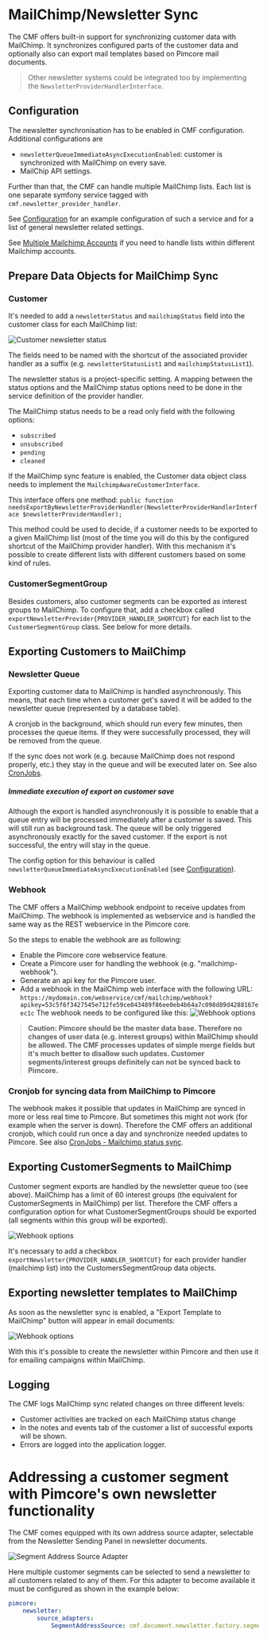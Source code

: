 # MailChimp/Newsletter Sync

The CMF offers built-in support for synchronizing customer data with MailChimp. It synchronizes configured parts of the 
customer data and optionally also can export mail templates based on Pimcore mail documents. 

> Other newsletter systems could be integrated too by implementing the `NewsletterProviderHandlerInterface`.

## Configuration

The newsletter synchronisation has to be enabled in CMF configuration. Additional configurations are
- `newsletterQueueImmediateAsyncExecutionEnabled`: customer is synchronized with MailChimp on every save. 
- MailChip API settings. 

Further than that, the CMF can handle multiple MailChimp lists. Each list is one separate symfony service tagged with 
`cmf.newsletter_provider_handler`. 

See [Configuration](../03_Configuration.md) for an example configuration of such a service and for a list of general 
newsletter related settings.

See [Multiple Mailchimp Accounts](./MultipleMailchimpAccounts.md) if you need to handle lists within different Mailchimp accounts.


## Prepare Data Objects for MailChimp Sync

### Customer

It's needed to add a `newsletterStatus` and `mailchimpStatus` field into the customer class for each MailChimp list:  

![Customer newsletter status](../img/mailchimp/customer-newsletter-status.png)

The fields need to be named with the shortcut of the associated provider handler as a suffix (e.g. `newsletterStatusList1` 
and `mailchimpStatusList1`). 

The newsletter status is a project-specific setting. A mapping between the status options and the MailChimp status options 
need to be done in the service definition of the provider handler.

The MailChimp status needs to be a read only field with the following options:
- `subscribed`
- `unsubscribed`
- `pending`
- `cleaned`


If the MailChimp sync feature is enabled, the Customer data object class needs to implement the `MailchimpAwareCustomerInterface`. 

This interface offers one method: 
`public function needsExportByNewsletterProviderHandler(NewsletterProviderHandlerInterface $newsletterProviderHandler);`


This method could be used to decide, if a customer needs to be exported to a given MailChimp list (most of the time you will do 
this by the configured shortcut of the MailChimp provider handler). With this mechanism it's possible to create different 
lists with different customers based on some kind of rules. 


### CustomerSegmentGroup
Besides customers, also customer segments can be exported as interest groups to MailChimp. To configure that, add a checkbox 
called `exportNewsletterProvider{PROVIDER_HANDLER_SHORTCUT}` for each list to the `CustomerSegmentGroup` class. 
See below for more details.


## Exporting Customers to MailChimp

### Newsletter Queue

Exporting customer data to MailChimp is handled asynchronously. This means, that each time when a customer get's saved it 
will be added to the newsletter queue (represented by a database table).

A cronjob in the background, which should run every few minutes, then processes the queue items. If they were successfully 
processed, they will be removed from the queue. 

If the sync does not work (e.g. because MailChimp does not respond properly, etc.) they stay in the queue and will be 
executed later on. See also [CronJobs](../04_Cronjobs.md).

##### Immediate execution of export on customer save

Although the export is handled asynchronously it is possible to enable that a queue entry will be processed immediately 
after a customer is saved. This will still run as background task. The queue will be only triggered asynchronously exactly 
for the saved customer. If the export is not successful, the entry will stay in the queue. 

The config option for this behaviour is called `newsletterQueueImmediateAsyncExecutionEnabled` 
(see [Configuration](../03_Configuration.md)).


### Webhook 

The CMF offers a MailChimp webhook endpoint to receive updates from MailChimp. The webhook is implemented as webservice 
and is handled the same way as the REST webservice in the Pimcore core.

So the steps to enable the webhook are as following:
- Enable the Pimcore core webservice feature.
- Create a Pimcore user for handling the webhook (e.g. "mailchimp-webhook"). 
- Generate an api key for the Pimcore user.
- Add a webhook in the MailChimp web interface with the following URL: 
  `https://mydomain.com/webservice/cmf/mailchimp/webhook?apikey=53c5f6f3427545e712fe59ce043489f86ee0eb4b64a7c098d89d4288167eec1c`
  The webhook needs to be configured like this:
  ![Webhook options](../img/mailchimp/mailchimp-webhook-options.png)

> **Caution: Pimcore should be the master data base. Therefore no changes of user data (e.g. interest groups) within 
MailChimp should be allowed. The CMF processes updates of simple merge fields but it's much better to disallow such updates. 
Customer segments/interest groups definitely can not be synced back to Pimcore.**

### Cronjob for syncing data from MailChimp to Pimcore

The webhook makes it possible that updates in MailChimp are synced in more or less real time to Pimcore. But sometimes 
this might not work (for example when the server is down). Therefore the CMF offers an additional cronjob, which could 
run once a day and synchronize needed updates to Pimcore. See also [CronJobs - Mailchimp status sync](../04_Cronjobs.md).



## Exporting CustomerSegments to MailChimp

Customer segment exports are handled by the newsletter queue too (see above). MailChimp has a limit of 60 interest groups 
(the equivalent for CustomerSegments in MailChimp) per list. Therefore the CMF offers a configuration option for what 
CustomerSegmentGroups should be exported (all segments within this group will be exported).

![Webhook options](../img/mailchimp/mailchimp-export-segment-group.png)

It's necessary to add a checkbox `exportNewsletter{PROVIDER_HANDLER_SHORTCUT}` for each provider handler (mailchimp list) 
into the CustomersSegmentGroup data objects.

## Exporting newsletter templates to MailChimp

As soon as the newsletter sync is enabled, a "Export Template to MailChimp" button will appear in email documents:

![Webhook options](../img/mailchimp/mailchimp-export-template.png)

With this it's possible to create the newsletter within Pimcore and then use it for emailing campaigns within MailChimp.


## Logging

The CMF logs MailChimp sync related changes on three different levels:
- Customer activities are tracked on each MailChimp status change
- In the notes and events tab of the customer a list of successful exports will be shown.
- Errors are logged into the application logger.  

# Addressing a customer segment with Pimcore's own newsletter functionality

The CMF comes equipped with its own address source adapter, selectable from the Newsletter Sending Panel in newsletter documents.

![Segment Address Source Adapter](../img/SegmentAddressSource.png)

Here multiple customer segments can be selected to send a newsletter to all customers related to any of them.
For this adapter to become available it must be configured as shown in the example below:

```yml
pimcore:
    newsletter:
        source_adapters:
            SegmentAddressSource: cmf.document.newsletter.factory.segmentAddressSource
```
